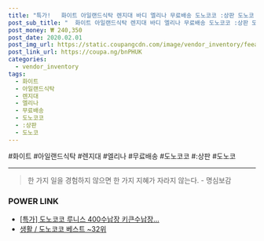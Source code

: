 ```yaml
--- 
title: "특가!   화이트 아일랜드식탁 렌지대 바디 엘리나 무료배송 도노코코 :상판 도노코 ..." 
post_sub_title: "  화이트 아일랜드식탁 렌지대 바디 엘리나 무료배송 도노코코 :상판 도노코 홈바 주방수납 화이트마블" 
post_money: ₩ 240,350 
post_date: 2020.02.01 
post_img_url: https://static.coupangcdn.com/image/vendor_inventory/feea/e0f2e3fc080840bc9b083ee4c3a84dd639f38fe18554d1466585995ef754.jpg 
post_link_url: https://coupa.ng/bnPHUK 
categories: 
  - vendor_inventory 
tags: 
  - 화이트 
  - 아일랜드식탁 
  - 렌지대 
  - 엘리나 
  - 무료배송 
  - 도노코코 
  - :상판 
  - 도노코 
--- 
```

  #화이트 #아일랜드식탁 #렌지대 #엘리나 #무료배송 #도노코코 #:상판 #도노코 
<hr> 

> 한 가지 일을 경험하지 않으면 한 가지 지혜가 자라지 않는다. - 명심보감 


### POWER LINK

* <a href="https://blog.naver.com/sakai111/221792845475" target="_blank">[특가] 도노코코 루니스 400수납장 키큰수납장...</a>
* <a href="https://blog.naver.com/santokki14/221792778309" target="_blank">생활 / 도노코코 베스트 ~32위</a>
